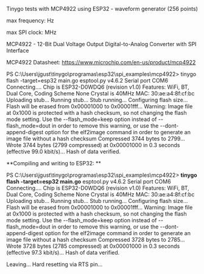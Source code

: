 Tinygo tests with MCP4922 using ESP32 - waveform generator (256 points)

max frequency:  Hz 

max SPI clock:  MHz

MCP4922 - 12-Bit Dual Voltage Output Digital-to-Analog Converter with SPI Interface

MCP4922 Datasheet: https://www.microchip.com/en-us/product/mcp4922



PS C:\Users\jgust\tinygo\programas\esp32\spi_examples\mcp4922> tinygo flash -target=esp32 main.go
esptool.py v4.6.2
Serial port COM6
Connecting....
Chip is ESP32-D0WDQ6 (revision v1.0)
Features: WiFi, BT, Dual Core, Coding Scheme None
Crystal is 40MHz
MAC: 30:ae:a4:8f:cf:bc
Uploading stub...
Running stub...
Stub running...
Configuring flash size...
Flash will be erased from 0x00001000 to 0x00001fff...
Warning: Image file at 0x1000 is protected with a hash checksum, so not changing the flash mode setting. Use the --flash_mode=keep option instead of --flash_mode=dout in order to remove this warning, or use the --dont-append-digest option for the elf2image command in order to generate an image file without a hash checksum
Compressed 3744 bytes to 2799...
Wrote 3744 bytes (2799 compressed) at 0x00001000 in 0.3 seconds (effective 99.0 kbit/s)...
Hash of data verified.

**Compiling and writing to ESP32: **

PS C:\Users\jgust\tinygo\programas\esp32\spi_examples\mcp4922> **tinygo flash -target=esp32 main.go**
esptool.py v4.6.2
Serial port COM6
Connecting....
Chip is ESP32-D0WDQ6 (revision v1.0)
Features: WiFi, BT, Dual Core, Coding Scheme None
Crystal is 40MHz
MAC: 30:ae:a4:8f:cf:bc
Uploading stub...
Running stub...
Stub running...
Configuring flash size...
Flash will be erased from 0x00001000 to 0x00001fff...
Warning: Image file at 0x1000 is protected with a hash checksum, so not changing the flash mode setting. Use the --flash_mode=keep option instead of --flash_mode=dout in order to remove this warning, or use the --dont-append-digest option for the elf2image command in order to generate an image file without a hash checksum
Compressed 3728 bytes to 2785...
Wrote 3728 bytes (2785 compressed) at 0x00001000 in 0.3 seconds (effective 97.3 kbit/s)...
Hash of data verified.

Leaving...
Hard resetting via RTS pin...
